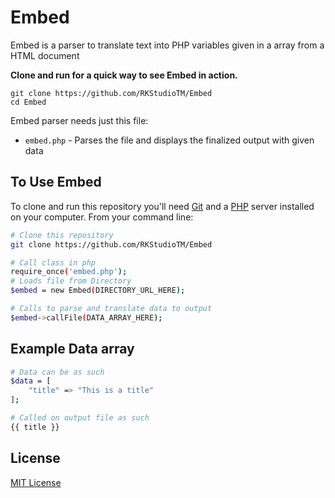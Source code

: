 # Embed
 Embed is a parser to translate text into PHP variables given in a array from a HTML document


**Clone and run for a quick way to see Embed in action.**
```
git clone https://github.com/RKStudioTM/Embed
cd Embed
```


Embed parser needs just this file:

- `embed.php` - Parses the file and displays the finalized output with given data


## To Use Embed

To clone and run this repository you'll need [Git](https://git-scm.com) and a [PHP](https://www.php.net/downloads) server installed on your computer. From your command line:

```bash
# Clone this repository
git clone https://github.com/RKStudioTM/Embed

# Call class in php 
require_once('embed.php');
# Loads file from Directory
$embed = new Embed(DIRECTORY_URL_HERE);

# Calls to parse and translate data to output
$embed->callFile(DATA_ARRAY_HERE);
```

## Example Data array
```bash
# Data can be as such
$data = [
    "title" => "This is a title" 
];

# Called on output file as such
{{ title }}
```

## License

[MIT License](LICENSE)


